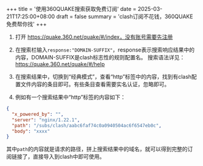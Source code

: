 +++
title = '使用360QUAKE搜索获取免费订阅'
date = 2025-03-21T17:25:00+08:00
draft = false
summary = 'clash订阅不花钱，360QUAKE免费帮你找'
+++

1. 打开 https://quake.360.net/quake/#/index，没有账号需要先注册

2. 在搜索栏输入`response:"DOMAIN-SUFFIX"`，response表示搜索响应结果中的内容，DOMAIN-SUFFIX是clash标志性的规则配置名。
搜索语法详见：https://quake.360.net/quake/#/help

3. 在搜索结果中，切换到“经典模式”，查看“http”标签中的内容，找到有clash配置文件内容的条目即可。有些条目查看需要实名认证，忽略即可。

4. 例如有一个搜索结果中“http”标签的内容如下：
```json
{
  "x_powered_by": "",
  "server": "nginx/1.22.1",
  "path": "/subs/clash/aabc6faf74c0a0940504ac6f6547eb0c",
  "body": "xxxx"
}
```
其中`path`的内容就是请求的路径，拼上搜索结果中的域名，就可以得到完整的订阅链接了，直接导入到clash中即可使用。